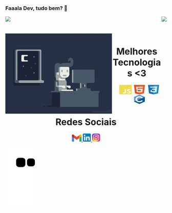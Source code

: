 ### Faaala Dev, tudo bem? 👋

<div>
  <img  height="180em" src="https://github-readme-stats.vercel.app/api?username=Lucas-Dias-Soares&show_icons=true&theme=dracula&include_all_commits=true&count_private=true"/>
  <img align="right" height="180em" src="https://github-readme-stats.vercel.app/api/top-langs/?username=Lucas-Dias-Soares&layout=compact&langs_count=16&theme=dracula"/>
</div>
<br/>

<div  align="center"> 
  <div style="display: inline_block"><br>
    <img align="left" height="250" alt="coding-time" src="code.gif">
    <h1 align="center">Melhores Tecnologias <3</h1>
    <img align="center" height="30" width="40" alt="js-icon"  src="https://raw.githubusercontent.com/devicons/devicon/master/icons/javascript/javascript-plain.svg">
    <img align="center" height="30" width="40" alt="html-icon" src="https://raw.githubusercontent.com/devicons/devicon/master/icons/html5/html5-original.svg">
    <img align="center" height="30" width="40" alt="css-icon" src="https://raw.githubusercontent.com/devicons/devicon/master/icons/css3/css3-original.svg">
    <img align="center" height="30" width="40" alt="c-icon" src="https://raw.githubusercontent.com/devicons/devicon/master/icons/c/c-original.svg">
   </div>
    
  
  <h1 align="center">Redes Sociais</h1>
    <a href = "mailto: work.luigi.fonseca@gmail.com">
      <img width="30" src="gmail.png">
    </a>
    <a href = "">
      <img width="25" src="linkedin.png">
    <a href = "">
      <img width="25" src="instagram.png">
    </a>
</div>
  
![Snake animation](https://github.com/Lucas-Dias-Soares/Lucas-Dias-Soares/blob/output/github-contribution-grid-snake.svg)
